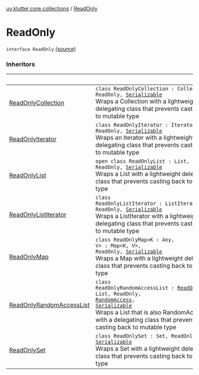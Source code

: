 [uy.klutter.core.collections](index.md) / [ReadOnly](.)


# ReadOnly
<code>interface ReadOnly</code> [(source)](https://github.com/kohesive/klutter/blob/master/core-jdk6/src/main/kotlin/uy/klutter/core/common/Immutable.kt#L8)<br/>


### Inheritors

|&nbsp;|&nbsp;|
|---|---|
| [ReadOnlyCollection](-read-only-collection/index.md) | <code>class ReadOnlyCollection<T> : Collection<T>, ReadOnly, [Serializable](http://docs.oracle.com/javase/6/docs/api/java/io/Serializable.html)</code><br/>Wraps a Collection with a lightweight delegating class that prevents casting back to mutable type |
| [ReadOnlyIterator](-read-only-iterator/index.md) | <code>class ReadOnlyIterator<T> : Iterator<T>, ReadOnly, [Serializable](http://docs.oracle.com/javase/6/docs/api/java/io/Serializable.html)</code><br/>Wraps an Iterator with a lightweight delegating class that prevents casting back to mutable type |
| [ReadOnlyList](-read-only-list/index.md) | <code>open class ReadOnlyList<T> : List<T>, ReadOnly, [Serializable](http://docs.oracle.com/javase/6/docs/api/java/io/Serializable.html)</code><br/>Wraps a List with a lightweight delegating class that prevents casting back to mutable type |
| [ReadOnlyListIterator](-read-only-list-iterator/index.md) | <code>class ReadOnlyListIterator<T> : ListIterator<T>, ReadOnly, [Serializable](http://docs.oracle.com/javase/6/docs/api/java/io/Serializable.html)</code><br/>Wraps a ListIterator with a lightweight delegating class that prevents casting back to mutable type |
| [ReadOnlyMap](-read-only-map/index.md) | <code>class ReadOnlyMap<K : Any, V> : Map<K, V>, ReadOnly, [Serializable](http://docs.oracle.com/javase/6/docs/api/java/io/Serializable.html)</code><br/>Wraps a Map with a lightweight delegating class that prevents casting back to mutable type |
| [ReadOnlyRandomAccessList](-read-only-random-access-list/index.md) | <code>class ReadOnlyRandomAccessList<T> : [ReadOnlyList](-read-only-list/index.md)<T>, List<T>, ReadOnly, [RandomAccess](http://docs.oracle.com/javase/6/docs/api/java/util/RandomAccess.html), [Serializable](http://docs.oracle.com/javase/6/docs/api/java/io/Serializable.html)</code><br/>Wraps a List that is also RandomAccess with a delegating class that prevents casting back to mutable type |
| [ReadOnlySet](-read-only-set/index.md) | <code>class ReadOnlySet<T> : Set<T>, ReadOnly, [Serializable](http://docs.oracle.com/javase/6/docs/api/java/io/Serializable.html)</code><br/>Wraps a Set with a lightweight delegating class that prevents casting back to mutable type |
